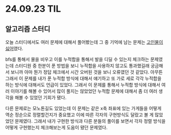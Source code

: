 # 24.09.23 TIL

## 알고리즘 스터디

오늘 스터디에서도 여러 문제에 대해서 풀어봤는데 그 중 기억에 남는 문제는 [고인물이 싫어](https://www.acmicpc.net/problem/30508)였다.

bfs를 통해서 물을 비우고 이를 누적합을 통해서 발을 디딜 수 있는지 체크하는 문제였는데 스터디원 중 한분이 푼 방법을 보니 누적합을 사용하지 않고도 통과했길래 궁금해서 보니까 아마 뭔가 정답 체크에서 시간 오버된 것을 보니 오류였던 것 같았다. 아무튼 그래서 이 문제를 내가 푼 누적합 방식에 대해서 얘기하고 또 가로 세로 각각 누적합을 하는 방식에 대해서도 언급이 있었다. 그래서 이 문제를 통해서 누적합 방식에 대해서 여러 이야기를 해볼 수 있어서 많이 풀지는 않았었던 누적합 문제에 대해서 좀 더 여러 생각을 해볼 수 있었던 기회가 됐다.

다른 문제로는 모노톤길도 있었는데 이 문제는 같은 x축 좌표에 있는 가게들을 어떻게 역순 정순으로 정렬할건지가 중요했고 이에 따른 각자의 구현방식도 달랐고 볼 게 많았었던 문제였다. 그래서 내가 구현한 방식과 다른 분들의 풀이를 보면서 각자 정렬 방식을 어떻게 구현했는지 체크해보는게 도움이 됐던 문제였다.
